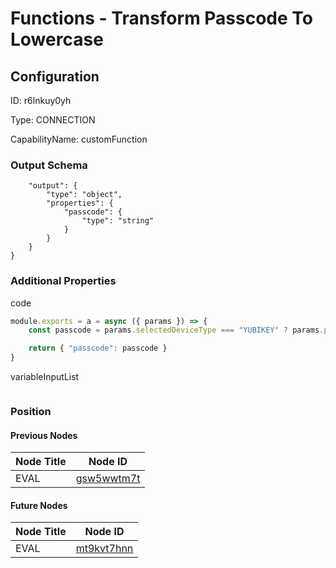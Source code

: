 # Functions - Transform Passcode To Lowercase
## Configuration
ID:  r6lnkuy0yh

Type: CONNECTION 

CapabilityName: customFunction





### Output Schema
``` {
	"output": {
		"type": "object",
		"properties": {
			"passcode": {
				"type": "string"
			}
		}
	}
} 
```

### Additional Properties
code
```js 
module.exports = a = async ({ params }) => {
	const passcode = params.selectedDeviceType === "YUBIKEY" ? params.passcode.toLowerCase() : params.passcode;

	return { "passcode": passcode }
}
```


variableInputList
```
```





### Position

#### Previous Nodes
| Node Title | Node ID |
| :------------- | ------------ |
| EVAL | [gsw5wwtm7t](./gsw5wwtm7t.md) | 
 
 #### Future Nodes
| Node Title | Node ID |
| :------------- | ------------ |
| EVAL |[mt9kvt7hnn](./mt9kvt7hnn.md) | 